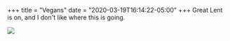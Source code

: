 +++
title = "Vegans"
date = "2020-03-19T16:14:22-05:00"
+++
Great Lent is on, and I don't like where this is going.

![](https://res.cloudinary.com/tobyblog/image/upload/w_500,ar_1:1,c_fill,g_auto,e_art:hokusai/v1584652498/img/FullSizeRender.jpg)
